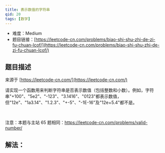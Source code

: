 ```yaml
---
title: 表示数值的字符串
qid: 20
tags: [数学]
---
```



- 难度：Medium
- 题目链接：[https://leetcode-cn.com/problems/biao-shi-shu-zhi-de-zi-fu-chuan-lcof/](https://leetcode-cn.com/problems/biao-shi-shu-zhi-de-zi-fu-chuan-lcof/)


## 题目描述

来源于 [https://leetcode-cn.com/](https://leetcode-cn.com/)

<p>请实现一个函数用来判断字符串是否表示数值（包括整数和小数）。例如，字符串&quot;+100&quot;、&quot;5e2&quot;、&quot;-123&quot;、&quot;3.1416&quot;、&quot;0123&quot;都表示数值，但&quot;12e&quot;、&quot;1a3.14&quot;、&quot;1.2.3&quot;、&quot;+-5&quot;、&quot;-1E-16&quot;及&quot;12e+5.4&quot;都不是。</p>

<p>&nbsp;</p>

<p>注意：本题与主站 65 题相同：<a href="https://leetcode-cn.com/problems/valid-number/">https://leetcode-cn.com/problems/valid-number/</a></p>


## 解法：
